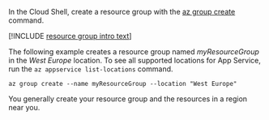 In the Cloud Shell, create a resource group with the [az group create](/cli/azure/group?view=azure-cli-latest#az_group_create) command.

[!INCLUDE [resource group intro text](resource-group.md)]

The following example creates a resource group named *myResourceGroup* in the *West Europe* location. To see all supported locations for App Service, run the `az appservice list-locations` command.

```azurecli-interactive
az group create --name myResourceGroup --location "West Europe"
```

You generally create your resource group and the resources in a region near you. 
